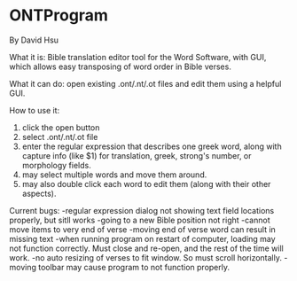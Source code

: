 ONTProgram
==========

By David Hsu

What it is:
Bible translation editor tool for the Word Software, with GUI, which allows easy transposing of word order in Bible verses.

What it can do: 
open existing .ont/.nt/.ot files and edit them using a helpful GUI. 

How to use it: 
1. click the open button
2. select .ont/.nt/.ot file
3. enter the regular expression that describes one greek word, along with capture info (like $1) for translation, greek, strong's number, or morphology fields. 
4. may select multiple words and move them around. 
5. may also double click each word to edit them (along with their other aspects).


Current bugs:
-regular expression dialog not showing text field locations properly, but sitll works
-going to a new Bible position not right
-cannot move items to very end of verse
-moving end of verse word can result in missing text
-when running program on restart of computer, loading may not function correctly. Must close and re-open, and the rest of the time will work.
-no auto resizing of verses to fit window. So must scroll horizontally.
-moving toolbar may cause program to not function properly.
